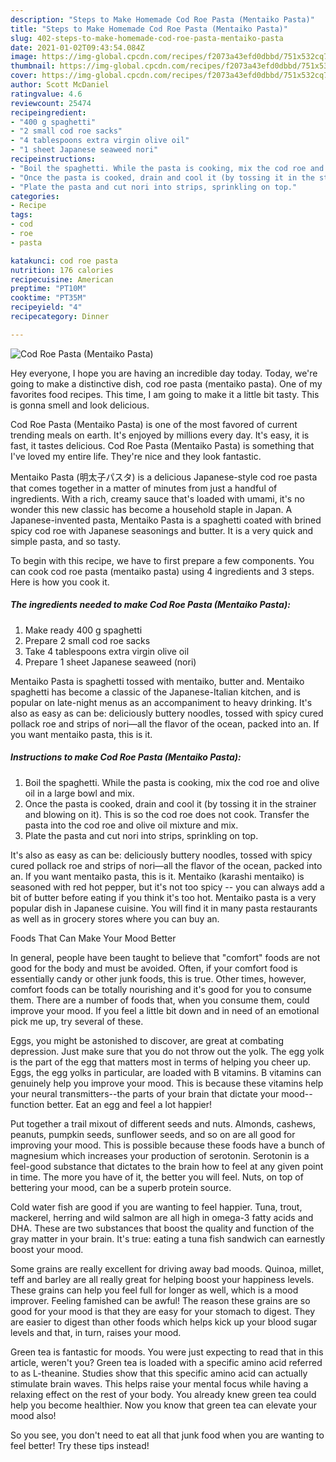```yaml
---
description: "Steps to Make Homemade Cod Roe Pasta (Mentaiko Pasta)"
title: "Steps to Make Homemade Cod Roe Pasta (Mentaiko Pasta)"
slug: 402-steps-to-make-homemade-cod-roe-pasta-mentaiko-pasta
date: 2021-01-02T09:43:54.084Z
image: https://img-global.cpcdn.com/recipes/f2073a43efd0dbbd/751x532cq70/cod-roe-pasta-mentaiko-pasta-recipe-main-photo.jpg
thumbnail: https://img-global.cpcdn.com/recipes/f2073a43efd0dbbd/751x532cq70/cod-roe-pasta-mentaiko-pasta-recipe-main-photo.jpg
cover: https://img-global.cpcdn.com/recipes/f2073a43efd0dbbd/751x532cq70/cod-roe-pasta-mentaiko-pasta-recipe-main-photo.jpg
author: Scott McDaniel
ratingvalue: 4.6
reviewcount: 25474
recipeingredient:
- "400 g spaghetti"
- "2 small cod roe sacks"
- "4 tablespoons extra virgin olive oil"
- "1 sheet Japanese seaweed nori"
recipeinstructions:
- "Boil the spaghetti. While the pasta is cooking, mix the cod roe and olive oil in a large bowl and mix."
- "Once the pasta is cooked, drain and cool it (by tossing it in the strainer and blowing on it). This is so the cod roe does not cook. Transfer the pasta into the cod roe and olive oil mixture and mix."
- "Plate the pasta and cut nori into strips, sprinkling on top."
categories:
- Recipe
tags:
- cod
- roe
- pasta

katakunci: cod roe pasta 
nutrition: 176 calories
recipecuisine: American
preptime: "PT10M"
cooktime: "PT35M"
recipeyield: "4"
recipecategory: Dinner

---
```



![Cod Roe Pasta (Mentaiko Pasta)](https://img-global.cpcdn.com/recipes/f2073a43efd0dbbd/751x532cq70/cod-roe-pasta-mentaiko-pasta-recipe-main-photo.jpg)

Hey everyone, I hope you are having an incredible day today. Today, we're going to make a distinctive dish, cod roe pasta (mentaiko pasta). One of my favorites food recipes. This time, I am going to make it a little bit tasty. This is gonna smell and look delicious.

Cod Roe Pasta (Mentaiko Pasta) is one of the most favored of current trending meals on earth. It's enjoyed by millions every day. It's easy, it is fast, it tastes delicious. Cod Roe Pasta (Mentaiko Pasta) is something that I've loved my entire life. They're nice and they look fantastic.

Mentaiko Pasta (明太子パスタ) is a delicious Japanese-style cod roe pasta that comes together in a matter of minutes from just a handful of ingredients. With a rich, creamy sauce that&#39;s loaded with umami, it&#39;s no wonder this new classic has become a household staple in Japan. A Japanese-invented pasta, Mentaiko Pasta is a spaghetti coated with brined spicy cod roe with Japanese seasonings and butter. It is a very quick and simple pasta, and so tasty.


To begin with this recipe, we have to first prepare a few components. You can cook cod roe pasta (mentaiko pasta) using 4 ingredients and 3 steps. Here is how you cook it.

<!--inarticleads1-->

##### The ingredients needed to make Cod Roe Pasta (Mentaiko Pasta):

1. Make ready 400 g spaghetti
1. Prepare 2 small cod roe sacks
1. Take 4 tablespoons extra virgin olive oil
1. Prepare 1 sheet Japanese seaweed (nori)


Mentaiko Pasta is spaghetti tossed with mentaiko, butter and. Mentaiko spaghetti has become a classic of the Japanese-Italian kitchen, and is popular on late-night menus as an accompaniment to heavy drinking. It&#39;s also as easy as can be: deliciously buttery noodles, tossed with spicy cured pollack roe and strips of nori—all the flavor of the ocean, packed into an. If you want mentaiko pasta, this is it. 

<!--inarticleads2-->

##### Instructions to make Cod Roe Pasta (Mentaiko Pasta):

1. Boil the spaghetti. While the pasta is cooking, mix the cod roe and olive oil in a large bowl and mix.
1. Once the pasta is cooked, drain and cool it (by tossing it in the strainer and blowing on it). This is so the cod roe does not cook. Transfer the pasta into the cod roe and olive oil mixture and mix.
1. Plate the pasta and cut nori into strips, sprinkling on top.


It&#39;s also as easy as can be: deliciously buttery noodles, tossed with spicy cured pollack roe and strips of nori—all the flavor of the ocean, packed into an. If you want mentaiko pasta, this is it. Mentaiko (karashi mentaiko) is seasoned with red hot pepper, but it&#39;s not too spicy -- you can always add a bit of butter before eating if you think it&#39;s too hot. Mentaiko pasta is a very popular dish in Japanese cuisine. You will find it in many pasta restaurants as well as in grocery stores where you can buy an. 

Foods That Can Make Your Mood Better


In general, people have been taught to believe that "comfort" foods are not good for the body and must be avoided. Often, if your comfort food is essentially candy or other junk foods, this is true. Other times, however, comfort foods can be totally nourishing and it's good for you to consume them. There are a number of foods that, when you consume them, could improve your mood. If you feel a little bit down and in need of an emotional pick me up, try several of these.

Eggs, you might be astonished to discover, are great at combating depression. Just make sure that you do not throw out the yolk. The egg yolk is the part of the egg that matters most in terms of helping you cheer up. Eggs, the egg yolks in particular, are loaded with B vitamins. B vitamins can genuinely help you improve your mood. This is because these vitamins help your neural transmitters--the parts of your brain that dictate your mood--function better. Eat an egg and feel a lot happier!

Put together a trail mixout of different seeds and nuts. Almonds, cashews, peanuts, pumpkin seeds, sunflower seeds, and so on are all good for improving your mood. This is possible because these foods have a bunch of magnesium which increases your production of serotonin. Serotonin is a feel-good substance that dictates to the brain how to feel at any given point in time. The more you have of it, the better you will feel. Nuts, on top of bettering your mood, can be a superb protein source.

Cold water fish are good if you are wanting to feel happier. Tuna, trout, mackerel, herring and wild salmon are all high in omega-3 fatty acids and DHA. These are two substances that boost the quality and function of the gray matter in your brain. It's true: eating a tuna fish sandwich can earnestly boost your mood. 

Some grains are really excellent for driving away bad moods. Quinoa, millet, teff and barley are all really great for helping boost your happiness levels. These grains can help you feel full for longer as well, which is a mood improver. Feeling famished can be awful! The reason these grains are so good for your mood is that they are easy for your stomach to digest. They are easier to digest than other foods which helps kick up your blood sugar levels and that, in turn, raises your mood.

Green tea is fantastic for moods. You were just expecting to read that in this article, weren't you? Green tea is loaded with a specific amino acid referred to as L-theanine. Studies show that this specific amino acid can actually stimulate brain waves. This helps raise your mental focus while having a relaxing effect on the rest of your body. You already knew green tea could help you become healthier. Now you know that green tea can elevate your mood also!

So you see, you don't need to eat all that junk food when you are wanting to feel better! Try  these tips  instead!

